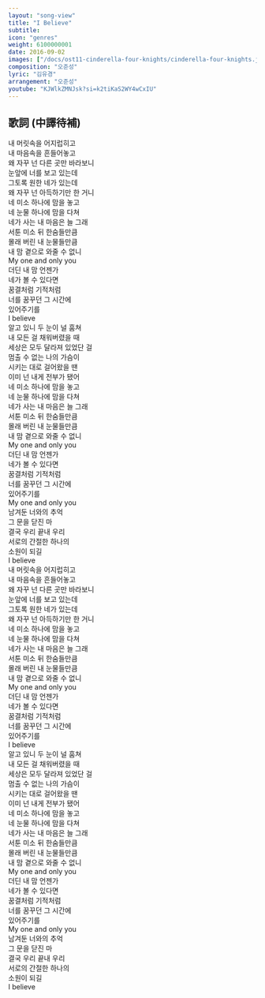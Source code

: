 ```yaml
---
layout: "song-view"
title: "I Believe"
subtitle:
icon: "genres"
weight: 6100000001
date: 2016-09-02
images: ["/docs/ost11-cinderella-four-knights/cinderella-four-knights.jpg"]
composition: "오준성"
lyric: "김유경"
arrangement: "오준성"
youtube: "KJWlkZMNJsk?si=k2tiKaS2WY4wCxIU"
---
```


## 歌詞 (中譯待補)

내 머릿속을 어지럽히고  
내 마음속을 흔들어놓고  
왜 자꾸 넌 다른 곳만 바라보니  
눈앞에 너를 보고 있는데  
그토록 원한 네가 있는데  
왜 자꾸 넌 아득하기만 한 거니  
네 미소 하나에 맘을 놓고  
네 눈물 하나에 맘을 다쳐  
네가 사는 내 마음은 늘 그래  
서툰 미소 뒤 한숨들만큼  
몰래 버린 내 눈물들만큼  
내 맘 곁으로 와줄 수 없니  
My one and only you  
더딘 내 맘 언젠가  
네가 볼 수 있다면  
꿈결처럼 기적처럼  
너를 꿈꾸던 그 시간에  
있어주기를  
I believe  
알고 있니 두 눈이 널 훔쳐  
내 모든 걸 채워버렸을 때  
세상은 모두 달라져 있었단 걸  
멈출 수 없는 나의 가슴이  
시키는 대로 걸어왔을 땐  
이미 넌 내게 전부가 됐어  
네 미소 하나에 맘을 놓고  
네 눈물 하나에 맘을 다쳐  
네가 사는 내 마음은 늘 그래  
서툰 미소 뒤 한숨들만큼  
몰래 버린 내 눈물들만큼  
내 맘 곁으로 와줄 수 없니  
My one and only you  
더딘 내 맘 언젠가  
네가 볼 수 있다면  
꿈결처럼 기적처럼  
너를 꿈꾸던 그 시간에  
있어주기를  
My one and only you  
남겨둔 너와의 추억  
그 문을 닫진 마  
결국 우리 끝내 우리  
서로의 간절한 하나의  
소원이 되길  
I believe  
내 머릿속을 어지럽히고  
내 마음속을 흔들어놓고  
왜 자꾸 넌 다른 곳만 바라보니  
눈앞에 너를 보고 있는데  
그토록 원한 네가 있는데  
왜 자꾸 넌 아득하기만 한 거니  
네 미소 하나에 맘을 놓고  
네 눈물 하나에 맘을 다쳐  
네가 사는 내 마음은 늘 그래  
서툰 미소 뒤 한숨들만큼  
몰래 버린 내 눈물들만큼  
내 맘 곁으로 와줄 수 없니  
My one and only you  
더딘 내 맘 언젠가  
네가 볼 수 있다면  
꿈결처럼 기적처럼  
너를 꿈꾸던 그 시간에  
있어주기를  
I believe  
알고 있니 두 눈이 널 훔쳐  
내 모든 걸 채워버렸을 때  
세상은 모두 달라져 있었단 걸  
멈출 수 없는 나의 가슴이  
시키는 대로 걸어왔을 땐  
이미 넌 내게 전부가 됐어  
네 미소 하나에 맘을 놓고  
네 눈물 하나에 맘을 다쳐  
네가 사는 내 마음은 늘 그래  
서툰 미소 뒤 한숨들만큼  
몰래 버린 내 눈물들만큼  
내 맘 곁으로 와줄 수 없니  
My one and only you  
더딘 내 맘 언젠가  
네가 볼 수 있다면  
꿈결처럼 기적처럼  
너를 꿈꾸던 그 시간에  
있어주기를  
My one and only you  
남겨둔 너와의 추억  
그 문을 닫진 마  
결국 우리 끝내 우리  
서로의 간절한 하나의  
소원이 되길  
I believe  
